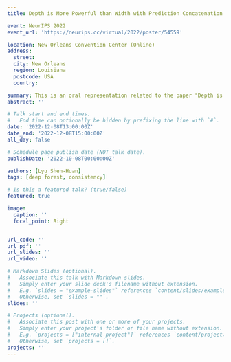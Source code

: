 ```yaml
---
title: Depth is More Powerful than Width with Prediction Concatenation in Deep Forest

event: NeurIPS 2022
event_url: 'https://neurips.cc/virtual/2022/poster/54559'

location: New Orleans Convention Center (Online)
address:
  street: 
  city: New Orleans
  region: Louisiana
  postcode: USA
  country: 

summary: This is an oral representation related to the paper "Depth is More Powerful than Width with Prediction Concatenation in Deep Forest".
abstract: ''

# Talk start and end times.
#   End time can optionally be hidden by prefixing the line with `#`.
date: '2022-12-08T13:00:00Z'
date_end: '2022-12-08T15:00:00Z'
all_day: false

# Schedule page publish date (NOT talk date).
publishDate: '2022-10-08T00:00:00Z'

authors: [Lyu Shen-Huan]
tags: [deep forest, consistency]

# Is this a featured talk? (true/false)
featured: true

image:
  caption: ''
  focal_point: Right


url_code: ''
url_pdf: ''
url_slides: ''
url_video: ''

# Markdown Slides (optional).
#   Associate this talk with Markdown slides.
#   Simply enter your slide deck's filename without extension.
#   E.g. `slides = "example-slides"` references `content/slides/example-slides.md`.
#   Otherwise, set `slides = ""`.
slides: ''

# Projects (optional).
#   Associate this post with one or more of your projects.
#   Simply enter your project's folder or file name without extension.
#   E.g. `projects = ["internal-project"]` references `content/project/deep-learning/index.md`.
#   Otherwise, set `projects = []`.
projects: ''
---
```

